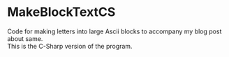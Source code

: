 # MakeBlockTextCS
Code for making letters into large Ascii blocks to accompany my blog post about same.  
This is the C-Sharp version of the program. 
